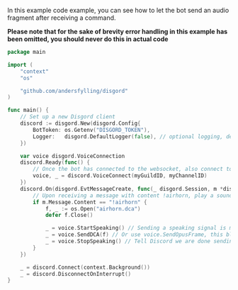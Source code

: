 In this example code example, you can see how to let the bot send an audio fragment after receiving a command.

**Please note that for the sake of brevity error handling in this example has been omitted,
you should never do this in actual code**

```go
package main

import (
	"context"
	"os"

	"github.com/andersfylling/disgord"
)

func main() {
	// Set up a new Disgord client
	discord := disgord.New(disgord.Config{
		BotToken: os.Getenv("DISGORD_TOKEN"),
		Logger:   disgord.DefaultLogger(false), // optional logging, debug=false
	})

	var voice disgord.VoiceConnection
	discord.Ready(func() {
		// Once the bot has connected to the websocket, also connect to the voice channel
		voice, _ = discord.VoiceConnect(myGuildID, myChannelID)
	})
	discord.On(disgord.EvtMessageCreate, func(_ disgord.Session, m *disgord.MessageCreate) {
		// Upon receiving a message with content !airhorn, play a sound to the connection made earlier
		if m.Message.Content == "!airhorn" {
			f, _ := os.Open("airhorn.dca")
			defer f.Close()

			_ = voice.StartSpeaking() // Sending a speaking signal is mandatory before sending voice data
			_ = voice.SendDCA(f) // Or use voice.SendOpusFrame, this blocks until done sending (realtime audio duration)
			_ = voice.StopSpeaking() // Tell Discord we are done sending data.
		}
	})

	_ = discord.Connect(context.Background())
	_ = discord.DisconnectOnInterrupt()
}

```